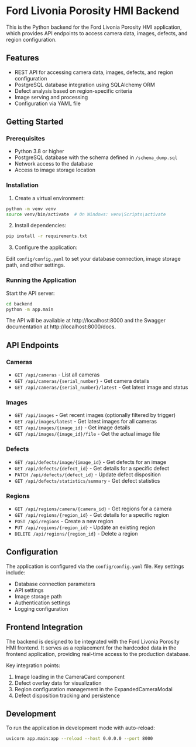 # Ford Livonia Porosity HMI Backend

This is the Python backend for the Ford Livonia Porosity HMI application, which provides API endpoints to access camera data, images, defects, and region configuration.

## Features

- REST API for accessing camera data, images, defects, and region configuration
- PostgreSQL database integration using SQLAlchemy ORM
- Defect analysis based on region-specific criteria
- Image serving and processing
- Configuration via YAML file

## Getting Started

### Prerequisites

- Python 3.8 or higher
- PostgreSQL database with the schema defined in `/schema_dump.sql`
- Network access to the database
- Access to image storage location

### Installation

1. Create a virtual environment:

```bash
python -m venv venv
source venv/bin/activate  # On Windows: venv\Scripts\activate
```

2. Install dependencies:

```bash
pip install -r requirements.txt
```

3. Configure the application:

Edit `config/config.yaml` to set your database connection, image storage path, and other settings.

### Running the Application

Start the API server:

```bash
cd backend
python -m app.main
```

The API will be available at http://localhost:8000 and the Swagger documentation at http://localhost:8000/docs.

## API Endpoints

### Cameras

- `GET /api/cameras` - List all cameras
- `GET /api/cameras/{serial_number}` - Get camera details
- `GET /api/cameras/{serial_number}/latest` - Get latest image and status

### Images

- `GET /api/images` - Get recent images (optionally filtered by trigger)
- `GET /api/images/latest` - Get latest images for all cameras
- `GET /api/images/{image_id}` - Get image details
- `GET /api/images/{image_id}/file` - Get the actual image file

### Defects

- `GET /api/defects/image/{image_id}` - Get defects for an image
- `GET /api/defects/{defect_id}` - Get details for a specific defect
- `PATCH /api/defects/{defect_id}` - Update defect disposition
- `GET /api/defects/statistics/summary` - Get defect statistics

### Regions

- `GET /api/regions/camera/{camera_id}` - Get regions for a camera
- `GET /api/regions/{region_id}` - Get details for a specific region
- `POST /api/regions` - Create a new region
- `PUT /api/regions/{region_id}` - Update an existing region
- `DELETE /api/regions/{region_id}` - Delete a region

## Configuration

The application is configured via the `config/config.yaml` file. Key settings include:

- Database connection parameters
- API settings
- Image storage path
- Authentication settings
- Logging configuration

## Frontend Integration

The backend is designed to be integrated with the Ford Livonia Porosity HMI frontend. It serves as a replacement for the hardcoded data in the frontend application, providing real-time access to the production database.

Key integration points:

1. Image loading in the CameraCard component
2. Defect overlay data for visualization
3. Region configuration management in the ExpandedCameraModal
4. Defect disposition tracking and persistence

## Development

To run the application in development mode with auto-reload:

```bash
uvicorn app.main:app --reload --host 0.0.0.0 --port 8000
```
